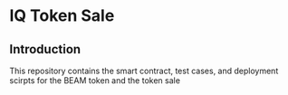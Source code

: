 # IQ Token Sale

## Introduction

This repository contains the smart contract, test cases, and deployment scirpts for the BEAM token and the token sale

